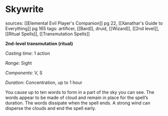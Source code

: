 # Skywrite
sources: [[Elemental Evil Player's Companion]] pg 22, [[Xanathar's Guide to Everything]] pg 165
tags: artificer, [[Bard]], druid, [[Wizard]], [[2nd level]], [[Ritual Spells]], [[Transmutation Spells]]

**2nd-level transmutation (ritual)**

*Casting time*: 1 action

*Range*: Sight

*Components*: V, S

*Duration*: Concentration, up to 1 hour

You cause up to ten words to form in a part of the sky you can see. The words appear to be made of cloud and remain in place for the spell’s duration. The words dissipate when the spell ends. A strong wind can disperse the clouds and end the spell early.

